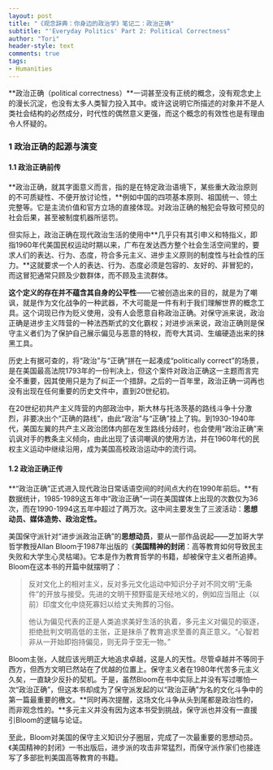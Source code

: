 ```yaml
---
layout: post
title: "《观念辞典：你身边的政治学》笔记二：政治正确"
subtitle: "'Everyday Politics' Part 2: Political Correctness"
author: "Tori"
header-style: text
comments: true
tags: 
- Humanities
---
```


**政治正确（political correctness）**一词甚至没有正统的概念，没有观念史上的漫长沉淀，也没有太多人类智力投入其中。或许这说明它所描述的对象并不是人类社会结构的必然成分，时代性的偶然意义更强，而这个概念的有效性也是有理由令人怀疑的。

### 1  政治正确的起源与演变

#### 1.1  政治正确前传

**政治正确，就其字面意义而言，指的是在特定政治语境下，某些重大政治原则的不可质疑性、不便开放讨论性，**例如中国的四项基本原则、祖国统一、领土完整等。它是主流价值和官方立场的直接体现。对政治正确的触犯会导致可预见的社会后果，甚至被制度机器所惩罚。

但实际上，政治正确在现代政治生活的使用中**几乎只有其引申义和特指义，即指1960年代美国民权运动时期以来，广布在发达西方整个社会生活空间里的，要求人们的表达、行为、态度，符合多元主义、进步主义原则的制度性与社会性的压力。**这就要求一个人的表达、行为、态度必须是包容的、友好的、非冒犯的，而这冒犯通常只顾及少数群体，而不顾及主流群体。

**这个定义的存在并不蕴含其自身的公平性**——它被创造出来的目的，就是为了嘲讽，就是作为文化战争的一种武器，不大可能是一件有利于我们理解世界的概念工具。这个词现已作为贬义使用，没有人会愿意自称政治正确。对保守派来说，政治正确是进步主义阵营的一种法西斯式的文化霸权；对进步派来说，政治正确则是保守主义者们为了保护自己展示偏见与恶意的特权，而夸大其词、生编硬造出来的抹黑工具。

历史上有据可查的，将“政治”与“正确”拼在一起凑成“politically correct”的场景，是在美国最高法院1793年的一份判决上，但这个案件对政治正确这一主题而言完全不重要，因其使用只是为了纠正一个措辞。之后的一百年里，政治正确一词再也没有出现在任何重要的历史文件中，直到20世纪初。

在20世纪初共产主义阵营的内部政治中，斯大林与托洛茨基的路线斗争十分激烈，非要决出个“正确的路线”，由此“政治”与“正确”挂上了钩。到1930-1940年代，美国左翼的共产主义政治团体内部在发生路线分歧时，也会使用“政治正确”来讥讽对手的教条主义倾向，由此出现了该词嘲讽的使用方法，并在1960年代的民权主义运动中继续沿用，成为美国高校政治运动中的流行词。

#### 1.2  政治正确正传

**“政治正确”正式进入现代政治日常话语空间的时间点大约在1990年前后。**有数据统计，1985-1989这五年中“政治正确”一词在美国媒体上出现的次数仅为36次，而在1990-1994这五年中超过了两万次。这中间主要发生了三波活动：**思想动员、媒体造势、政治定性。**

美国保守派针对“进步派政治正确”的**思想动员**，要从一部作品说起——芝加哥大学哲学教授Allan Bloom于1987年出版的《**美国精神的封闭**：高等教育如何导致民主失败和大学生心灵枯竭》。它本是作为教育哲学的书籍，却被保守主义者所追捧。Bloom在这本书的开篇中就摆明了：

> 反对文化上的相对主义，反对多元文化运动中知识分子对不同文明“无条件”的开放与接受。先进的文明干预野蛮是天经地义的，例如应当阻止（以前）印度文化中烧死寡妇以给丈夫殉葬的习俗。
>
> 他认为偏见代表的正是人类追求美好生活的执着，多元主义对偏见的驱逐，拒绝批判文明高低的主张，正是抹杀了教育追求至善的真正意义。“心智若非从一开始即抱持偏见，则无异于空无一物。”

Bloom主张，人就应该光明正大地追求卓越，这是人的天性。尽管卓越并不等同于西方，但西方文明已然站在了优越的位置上。保守主义者在1980年代苦多元主义久矣，一直缺少反扑的契机。于是，虽然Bloom在书中实际上并没有写过哪怕一次“政治正确”，但这本书却成为了保守派发起的以“政治正确”为名的文化斗争中的第一篇最重要的檄文。**同时再次提醒，这场文化斗争从头到尾都是政治性的，而非观念性的。**多元主义并没有因为这本书受到挑战，保守派也并没有一直援引Bloom的逻辑与论证。

至此，Bloom对美国的保守主义知识分子圈层，完成了一次最重要的思想动员。《美国精神的封闭》一书出版后，进步派的攻击非常猛烈，而保守派作家们也接连写了多部批判美国高等教育的书籍。